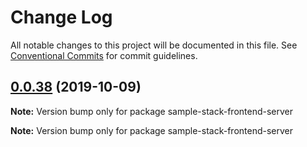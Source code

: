 # Change Log

All notable changes to this project will be documented in this file.
See [Conventional Commits](https://conventionalcommits.org) for commit guidelines.

## [0.0.38](https://github.com/cdmbase/fullstack-pro/compare/v0.0.37...v0.0.38) (2019-10-09)

**Note:** Version bump only for package sample-stack-frontend-server







**Note:** Version bump only for package sample-stack-frontend-server
